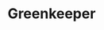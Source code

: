 ---
blog: https://blog.greenkeeper.io/
git: https://github.com/greenkeeperio
logohandle: greenkeeperio
sort: greenkeeper
title: Greenkeeper
website: https://greenkeeper.io/
---